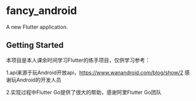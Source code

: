 # fancy_android

A new Flutter application.

## Getting Started

本项目是本人课余时间学习Flutter的练手项目，仅供学习参考：

1.api来源于玩Android开放api，https://www.wanandroid.com/blog/show/2  感谢玩Android的开发人员

2.实现过程中Flutter Go提供了很大的帮助，感谢阿里Flutter Go团队

